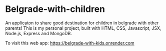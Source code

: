 # Belgrade-with-children
An applicaton to share good destination for children in belgrade with other parents!
This is my personal project, built with HTML, CSS, Javascript, JSX, Node.js, Express and MongoDB.

To visit this web app:
https://belgrade-with-kids.onrender.com
